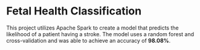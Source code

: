 # Fetal Health Classification
This project utilizes Apache Spark to create a model that predicts the likelihood of a patient having a stroke. The model uses a random forest and cross-validation and was able to achieve an accuracy of **98.08%**.